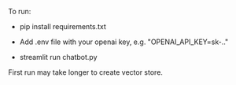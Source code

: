 To run:

- pip install requirements.txt

- Add .env file with your openai key, e.g. "OPENAI_API_KEY=sk-.."

- streamlit run chatbot.py

First run may take longer to create vector store.
